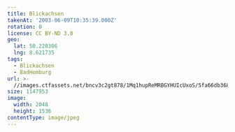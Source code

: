 ```yaml
---
title: Blickachsen
takenAt: '2003-06-09T10:35:39.000Z'
rotation: 0
license: CC BY-ND 3.0
geo:
  lat: 50.228306
  lng: 8.621735
tags:
  - Blickachsen
  - BadHomburg
url: >-
  //images.ctfassets.net/bncv3c2gt878/1Mq1hupReMRBGYHUIcUxoS/5fa66db36862de453af7f741c8af15a9/blickachsen_4540412928_o
size: 1147953
image:
  width: 2048
  height: 1536
contentType: image/jpeg
---
```


